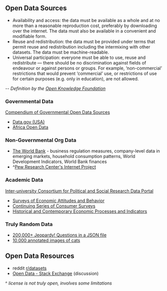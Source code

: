 ## Open Data Sources

* Availability and access: the data must be available as a whole and at no more than a reasonable reproduction cost, preferably by downloading over the internet. The data must also be available in a convenient and modifiable form.
* Reuse and redistribution: the data must be provided under terms that permit reuse and redistribution including the intermixing with other datasets. The data must be machine-readable.
* Universal participation: everyone must be able to use, reuse and redistribute — there should be no discrimination against fields of endeavour or against persons or groups. For example, ‘non-commercial’ restrictions that would prevent ‘commercial’ use, or restrictions of use for certain purposes (e.g. only in education), are not allowed.

-- _Definition by the [Open Knowledge Foundation](https://okfn.org/opendata/)_

### Governmental Data

[Compendium of Governmental Open Data Sources](http://datacatalogs.org/)

* [Data.gov (USA)](http://www.data.gov/)
* [Africa Open Data](http://africaopendata.org/dataset)

### Non-Governmental Org Data

* [The World Bank](http://data.worldbank.org/topic/private-sector) - business regulation measures, company-level data in emerging markets, household consumption patterns, World Development Indicators, World Bank finances
* ^[Pew Research Center's Internet Project](http://www.pewinternet.org/datasets/pages/3/)

### Academic Data

[Inter-university Consortium for Political and Social Research Data Portal](http://www.icpsr.umich.edu/icpsrweb/ICPSR/access/subject.jsp)

* [Surveys of Economic Attitudes and Behavior](http://www.icpsr.umich.edu/icpsrweb/ICPSR/studies?classification=ICPSR.IV.B.)
* [Continuing Series of Consumer Surveys](http://www.icpsr.umich.edu/icpsrweb/ICPSR/studies?classification=ICPSR.IV.A.)
* [Historical and Contemporary Economic Processes and Indicators](http://www.icpsr.umich.edu/icpsrweb/ICPSR/studies?classification=ICPSR.IV.C.)

### Truly Random Data

* [200,000+ Jeopardy! Questions in a JSON file](http://www.reddit.com/r/datasets/comments/1uyd0t/200000_jeopardy_questions_in_a_json_file/)
* [10,000 annotated images of cats](http://137.189.35.203/WebUI/CatDatabase/catData.html)

## Open Data Resources

* reddit [r/datasets](http://www.reddit.com/r/datasets/)
* [Open Data - Stack Exchange](http://opendata.stackexchange.com/) (discussion)

^ _license is not truly open, involves some limitations_
